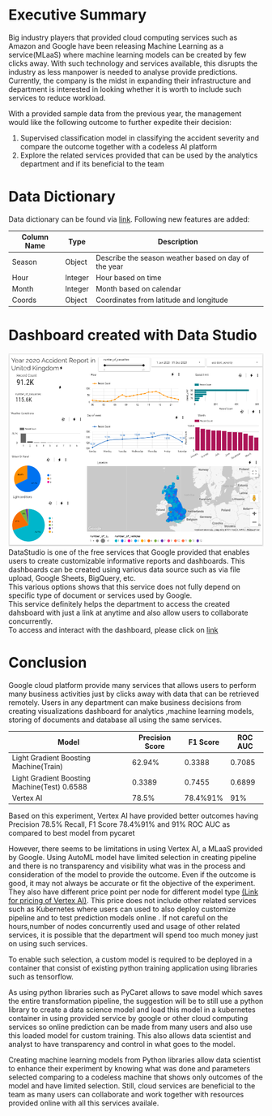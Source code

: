 # Executive Summary

Big industry players that provided cloud computing services such as Amazon and Google have been releasing Machine Learning as a service(MLaaS) where machine learning models can be created by few clicks away. With such technology and services available, this disrupts the industry as less manpower is needed to analyse provide predictions. 
Currently, the company is the midst in expanding their infrastructure and department is interested in looking whether it is worth to include such services to reduce workload.

With a provided sample data from the previous year, the management would like the following outcome to further expedite their decision:
1.   Supervised classification model in classifying the accident severity and compare the outcome together with a codeless AI platform 
2.   Explore the related services provided that can be used by the analytics department and if its beneficial to the team

# Data Dictionary

Data dictionary can be found via [link](https://github.com/rahyu92/data-science-project/blob/main/capstone/data/road-safety-lookups.csv).
Following new features are added:

Column Name| Type| Description|
--|--|--|
Season| Object| Describe the season weather based on day of the year|
Hour| Integer | Hour based on time|
Month| Integer | Month based on calendar|
Coords | Object| Coordinates from latitude and longitude|

# Dashboard created with Data Studio

![alt text](https://github.com/rahyu92/data-science-project/blob/main/capstone/code/dashboard_image.PNG)
DataStudio is one of the free services that Google provided that enables users to create customizable informative reports and dashboards.
This dashboards can be created using various data source such as via file upload, Google Sheets, BigQuery, etc. <br/>
This various options shows that this service does not fully depend on specific type of document or services used by Google.<br/>
This service definitely helps the department to access the created dahsboard with just a link at anytime and also allow users to collaborate concurrently.<br/>
To access and interact with the dashboard, please click on  [link](https://datastudio.google.com/reporting/7ad8ff1d-6f16-401f-ad59-c178c760a0d0)

# Conclusion

Google cloud platform provide many services that allows users to perform many business activities just by clicks away with data that can be retrieved remotely. Users in any department can make business decisions from creating visualizations dashboard for analytics ,machine learning models, storing of documents and database all using the same services.

Model| Precision Score| F1 Score| ROC AUC|
--|--|--|--|
Light Gradient Boosting Machine(Train)|	62.94%|	0.3388	|0.7085|	0.6954	|
Light Gradient Boosting Machine(Test)	0.6588	|0.3389|	0.7455|	0.6899	|
Vertex AI| 78.5% | 78.4%91%| 91% |

Based on this experiment, Vertex AI have provided better outcomes having Precision 78.5% Recall, F1 Score 78.4%91% and 91% ROC AUC as compared to best model from pycaret 

However, there seems to be limitations in using Vertex AI, a MLaaS provided by Google. Using AutoML model have limited selection in creating pipeline and there is no transparency and visibility what was in the process and consideration of the model to provide the outcome. Even if the outcome is good, it may not always be accurate or fit the objective of the experiment. They also have different price point per node for different model type  [(Link for pricing of Vertex AI)](https://cloud.google.com/vertex-ai/pricing#video-data). This price does not include other related services such as Kubernetes where users can used to also deploy customize pipeline and to test prediction models online . If not careful on the hours,number of nodes concurrently used and usage of other related services, it is possible that the department will spend too much money just on using such services.


To enable such selection, a custom model is required to be deployed in a container that consist of existing python training application using libraries such as tensorflow.

As using python libraries such as PyCaret allows to save model which saves the entire transformation pipeline, the suggestion will be to still use a python library to create a data science model and  load this model in a kubernetes container in using provided service by google or other cloud computing services so online prediction can be made from many users and also use this loaded model for custom training. This also allows data scientist and analyst to have transparency and control in what goes to the model.

Creating machine learning models from Python libraries allow data scientist to enhance their experiment by knowing what was done and parameters selected comparing to a codeless machine that shows only outcomes of the model and have limited selection. Still, cloud services are beneficial to the team as many users can collaborate and work together with resources provided online with all this services availale.

